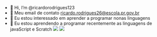- 👋 Hi, I’m @ricardorodrigues123
- 📧 Meu email de contato ricardo.rodrigues26@escola.pr.gov.br
- 👀 Eu estou interessado em aprender a programar nonas linguagens
- 🌱 Eu estou aprendendo a programar recentemente as linguagens de javaScript e Scratch
![](https://img.shields.io/badge/Scratch-4D97FF?style=for-the-badge&logo=Scratch&logoColor=white)
![](https://img.shields.io/badge/JavaScript-323330?style=for-the-badge&logo=javascript&logoColor=F7DF1E)


